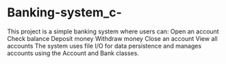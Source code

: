 # Banking-system_c-
This project is a simple banking system where users can:  Open an account Check balance Deposit money Withdraw money Close an account View all accounts The system uses file I/O for data persistence and manages accounts using the Account and Bank classes. 
